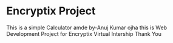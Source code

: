 # Encryptix Project
This is a simple Calculator amde by-Anuj Kumar ojha
this is Web Development Project for Encryptix Virtual Intership 
Thank You
